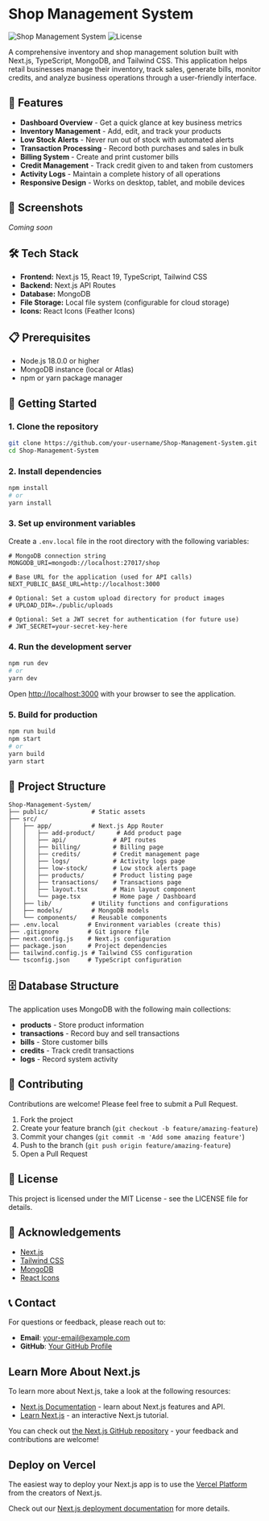 # Shop Management System

![Shop Management System](https://img.shields.io/badge/Status-Development-yellow)
![License](https://img.shields.io/badge/License-MIT-blue)

A comprehensive inventory and shop management solution built with Next.js, TypeScript, MongoDB, and Tailwind CSS. This application helps retail businesses manage their inventory, track sales, generate bills, monitor credits, and analyze business operations through a user-friendly interface.

## 🚀 Features

- **Dashboard Overview** - Get a quick glance at key business metrics
- **Inventory Management** - Add, edit, and track your products
- **Low Stock Alerts** - Never run out of stock with automated alerts
- **Transaction Processing** - Record both purchases and sales in bulk
- **Billing System** - Create and print customer bills
- **Credit Management** - Track credit given to and taken from customers
- **Activity Logs** - Maintain a complete history of all operations
- **Responsive Design** - Works on desktop, tablet, and mobile devices

## 📸 Screenshots

*Coming soon*

## 🛠️ Tech Stack

- **Frontend:** Next.js 15, React 19, TypeScript, Tailwind CSS
- **Backend:** Next.js API Routes
- **Database:** MongoDB
- **File Storage:** Local file system (configurable for cloud storage)
- **Icons:** React Icons (Feather Icons)

## 📋 Prerequisites

- Node.js 18.0.0 or higher
- MongoDB instance (local or Atlas)
- npm or yarn package manager

## 🚀 Getting Started

### 1. Clone the repository

```bash
git clone https://github.com/your-username/Shop-Management-System.git
cd Shop-Management-System
```

### 2. Install dependencies

```bash
npm install
# or
yarn install
```

### 3. Set up environment variables

Create a `.env.local` file in the root directory with the following variables:

```
# MongoDB connection string
MONGODB_URI=mongodb://localhost:27017/shop

# Base URL for the application (used for API calls)
NEXT_PUBLIC_BASE_URL=http://localhost:3000

# Optional: Set a custom upload directory for product images
# UPLOAD_DIR=./public/uploads

# Optional: Set a JWT secret for authentication (for future use)
# JWT_SECRET=your-secret-key-here
```

### 4. Run the development server

```bash
npm run dev
# or
yarn dev
```

Open [http://localhost:3000](http://localhost:3000) with your browser to see the application.

### 5. Build for production

```bash
npm run build
npm start
# or
yarn build
yarn start
```

## 🔧 Project Structure

```
Shop-Management-System/
├── public/            # Static assets
├── src/
│   ├── app/           # Next.js App Router
│   │   ├── add-product/      # Add product page
│   │   ├── api/             # API routes
│   │   ├── billing/         # Billing page
│   │   ├── credits/         # Credit management page
│   │   ├── logs/            # Activity logs page
│   │   ├── low-stock/       # Low stock alerts page
│   │   ├── products/        # Product listing page
│   │   ├── transactions/    # Transactions page
│   │   ├── layout.tsx       # Main layout component
│   │   └── page.tsx         # Home page / Dashboard
│   ├── lib/           # Utility functions and configurations
│   ├── models/        # MongoDB models
│   └── components/    # Reusable components
├── .env.local        # Environment variables (create this)
├── .gitignore        # Git ignore file
├── next.config.js    # Next.js configuration
├── package.json      # Project dependencies
├── tailwind.config.js # Tailwind CSS configuration
└── tsconfig.json     # TypeScript configuration
```

## 🗄️ Database Structure

The application uses MongoDB with the following main collections:

- **products** - Store product information
- **transactions** - Record buy and sell transactions
- **bills** - Store customer bills
- **credits** - Track credit transactions
- **logs** - Record system activity

## 🤝 Contributing

Contributions are welcome! Please feel free to submit a Pull Request.

1. Fork the project
2. Create your feature branch (`git checkout -b feature/amazing-feature`)
3. Commit your changes (`git commit -m 'Add some amazing feature'`)
4. Push to the branch (`git push origin feature/amazing-feature`)
5. Open a Pull Request

## 📝 License

This project is licensed under the MIT License - see the LICENSE file for details.

## 🙏 Acknowledgements

- [Next.js](https://nextjs.org/)
- [Tailwind CSS](https://tailwindcss.com/)
- [MongoDB](https://www.mongodb.com/)
- [React Icons](https://react-icons.github.io/react-icons/)

## 📞 Contact

For questions or feedback, please reach out to:

- **Email**: your-email@example.com
- **GitHub**: [Your GitHub Profile](https://github.com/your-username)

## Learn More About Next.js

To learn more about Next.js, take a look at the following resources:

- [Next.js Documentation](https://nextjs.org/docs) - learn about Next.js features and API.
- [Learn Next.js](https://nextjs.org/learn) - an interactive Next.js tutorial.

You can check out [the Next.js GitHub repository](https://github.com/vercel/next.js) - your feedback and contributions are welcome!

## Deploy on Vercel

The easiest way to deploy your Next.js app is to use the [Vercel Platform](https://vercel.com/new?utm_medium=default-template&filter=next.js&utm_source=create-next-app&utm_campaign=create-next-app-readme) from the creators of Next.js.

Check out our [Next.js deployment documentation](https://nextjs.org/docs/app/building-your-application/deploying) for more details.